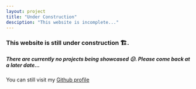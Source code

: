 ```yaml
---
layout: project
title: "Under Construction"
desciption: "This website is incomplete..."
---
```

### This website is still under construction :building_construction:.
##### There are currently no projects being showcased :confused:. Please come back at a later date...

You can still visit my [Github profile](https://github.com/AAellen)
